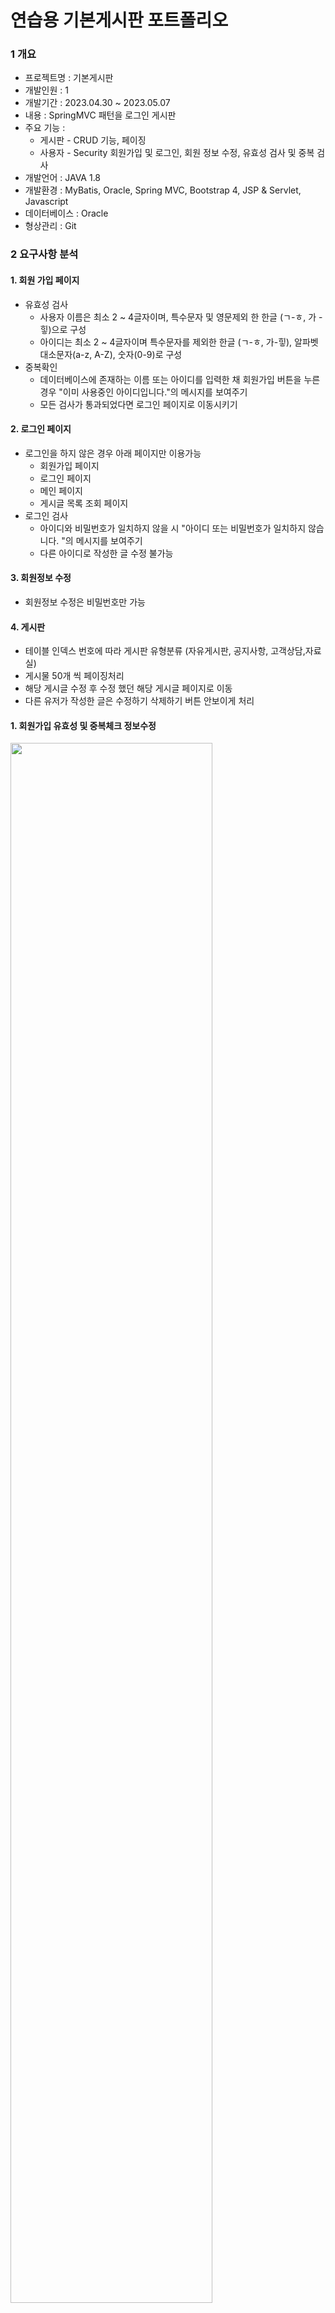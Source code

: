 # 연습용 기본게시판 포트폴리오
### 1 개요
*  프로젝트명 : 기본게시판
*  개발인원 : 1
* 개발기간 : 2023.04.30 ~ 2023.05.07
* 내용 : SpringMVC 패턴을 로그인 게시판
* 주요 기능 : 
  * 게시판 - CRUD 기능, 페이징
  * 사용자 - Security 회원가입 및 로그인, 회원 정보 수정, 유효성 검사 및 중복 검사 <br>
* 개발언어 : JAVA 1.8
* 개발환경 : MyBatis, Oracle, Spring MVC, Bootstrap 4, JSP & Servlet, Javascript
* 데이터베이스 : Oracle
* 형상관리 : Git
### 2 요구사항 분석
  #### 1. 회원 가입 페이지
* 유효성 검사
  * 사용자 이름은 최소 2 ~ 4글자이며, 특수문자 및 영문제외 한 한글 (ㄱ-ㅎ, 가 - 힣)으로 구성
  * 아이디는 최소 2 ~ 4글자이며 특수문자를 제외한 한글 (ㄱ-ㅎ, 가-힣), 알파벳 대소문자(a-z, A-Z), 숫자(0-9)로 구성
* 중복확인
  * 데이터베이스에 존재하는 이름 또는 아이디를 입력한 채 회원가입 버튼을 누른 경우 "이미 사용중인 아이디입니다."의 메시지를 보여주기
  * 모든 검사가 통과되었다면 로그인 페이지로 이동시키기
 #### 2. 로그인 페이지
  * 로그인을 하지 않은 경우 아래 페이지만 이용가능
    * 회원가입 페이지
    * 로그인 페이지
    * 메인 페이지
    * 게시글 목록 조회 페이지
  * 로그인 검사
    * 아이디와 비밀번호가 일치하지 않을 시 "아이디 또는 비밀번호가 일치하지 않습니다. "의 메시지를 보여주기
    * 다른 아이디로 작성한 글 수정 불가능
 #### 3. 회원정보 수정
  * 회원정보 수정은 비밀번호만 가능
 #### 4. 게시판
  * 테이블 인덱스 번호에 따라 게시판 유형분류 (자유게시판, 공지사항, 고객상담,자료실)
  * 게시물 50개 씩 페이징처리
  * 해당 게시글 수정 후 수정 했던 해당 게시글 페이지로 이동
  * 다른 유저가 작성한 글은 수정하기 삭제하기 버튼 안보이게 처리
  
#### 1. 회원가입 유효성 및 중복체크 정보수정
<img width="80%" src="https://user-images.githubusercontent.com/72364856/236682499-da14adc0-7ad5-4952-aa3e-40dd5d9acd38.gif"/>

#### 2. 회원로그인 실패 로그인 성공시
<img width="80%" src="https://user-images.githubusercontent.com/72364856/236680981-1248a7f1-8812-4977-afe6-d4cecdf8173c.gif"/>

#### 3. 글쓰기 수정 및 삭제
<img width="80%" src="https://user-images.githubusercontent.com/72364856/236681967-9fc7da3d-216e-4f91-9467-1d3454c0d053.gif"/>



  
